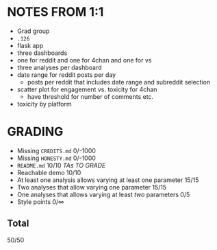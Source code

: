 # NOTES FROM 1:1

* Grad group
* `.126`
* flask app
* three dashboards
* one for reddit and one for 4chan and one for vs
* three analyses per dashboard
* date range for reddit posts per day
  * posts per reddit that includes date range and subreddit selection
* scatter plot for engagement vs. toxicity for 4chan
  * have threshold for number of comments etc.
* toxicity by platform


# GRADING

* Missing `CREDITS.md` 0/-1000
* Missing `HONESTY.md` 0/-1000
* `README.md` 10/10 *TAs TO GRADE*
* Reachable demo 10/10
* At least one analysis allows varying at least one parameter 15/15
* Two analyses that allow varying one parameter 15/15
* One analyses that allows varying at least _two_ parameters 0/5
* Style points 0/∞

## Total

50/50
